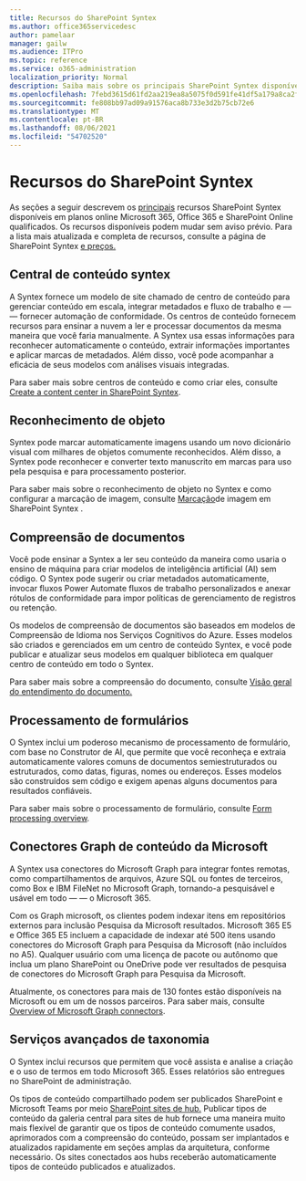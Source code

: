 ```yaml
---
title: Recursos do SharePoint Syntex
ms.author: office365servicedesc
author: pamelaar
manager: gailw
ms.audience: ITPro
ms.topic: reference
ms.service: o365-administration
localization_priority: Normal
description: Saiba mais sobre os principais SharePoint Syntex disponíveis em planos Microsoft 365, Office 365 e SharePoint Online qualificados.
ms.openlocfilehash: 7febd3615d61fd2aa219ea8a5075f0d591fe41df5a179a8ca2f2f0d74007f5e7
ms.sourcegitcommit: fe808bb97ad09a91576aca8b733e3d2b75cb72e6
ms.translationtype: MT
ms.contentlocale: pt-BR
ms.lasthandoff: 08/06/2021
ms.locfileid: "54702520"
---
```

# <a name="sharepoint-syntex-features"></a>Recursos do SharePoint Syntex 

As seções a seguir descrevem os [principais](sharepoint-syntex-service-description.md) recursos SharePoint Syntex disponíveis em planos online Microsoft 365, Office 365 e SharePoint Online qualificados. Os recursos disponíveis podem mudar sem aviso prévio. Para a lista mais atualizada e completa de recursos, consulte a página de SharePoint Syntex [e preços.](https://www.microsoft.com/microsoft-365/enterprise/sharepoint-syntex)

## <a name="syntex-content-center"></a>Central de conteúdo syntex

A Syntex fornece um modelo de site chamado de centro de conteúdo para gerenciar conteúdo em escala, integrar metadados e fluxo de trabalho e &mdash;  &mdash; fornecer automação de conformidade. Os centros de conteúdo fornecem recursos para ensinar a nuvem a ler e processar documentos da mesma maneira que você faria manualmente. A Syntex usa essas informações para reconhecer automaticamente o conteúdo, extrair informações importantes e aplicar marcas de metadados. Além disso, você pode acompanhar a eficácia de seus modelos com análises visuais integradas.

Para saber mais sobre centros de conteúdo e como criar eles, consulte [Create a content center in SharePoint Syntex](/microsoft-365/contentunderstanding/create-a-content-center).

## <a name="object-recognition"></a>Reconhecimento de objeto

Syntex pode marcar automaticamente imagens usando um novo dicionário visual com milhares de objetos comumente reconhecidos. Além disso, a Syntex pode reconhecer e converter texto manuscrito em marcas para uso pela pesquisa e para processamento posterior.

Para saber mais sobre o reconhecimento de objeto no Syntex e como configurar a marcação de imagem, consulte [Marcação](/microsoft-365/contentunderstanding/image-tagging)de imagem em SharePoint Syntex .

## <a name="document-understanding"></a>Compreensão de documentos

Você pode ensinar a Syntex a ler seu conteúdo da maneira como usaria o ensino de máquina para criar modelos de inteligência artificial (AI) sem código. O Syntex pode sugerir ou criar metadados automaticamente, invocar fluxos Power Automate fluxos de trabalho personalizados e anexar rótulos de conformidade para impor políticas de gerenciamento de registros ou retenção.

Os modelos de compreensão de documentos são baseados em modelos de Compreensão de Idioma nos Serviços Cognitivos do Azure. Esses modelos são criados e gerenciados em um centro de conteúdo Syntex, e você pode publicar e atualizar seus modelos em qualquer biblioteca em qualquer centro de conteúdo em todo o Syntex.

Para saber mais sobre a compreensão do documento, consulte [Visão geral do entendimento do documento.](/microsoft-365/contentunderstanding/document-understanding-overview)

## <a name="form-processing"></a>Processamento de formulários

O Syntex inclui um poderoso mecanismo de processamento de formulário, com base no Construtor de AI, que permite que você reconheça e extraia automaticamente valores comuns de documentos semiestruturados ou estruturados, como datas, figuras, nomes ou endereços. Esses modelos são construídos sem código e exigem apenas alguns documentos para resultados confiáveis.

Para saber mais sobre o processamento de formulário, consulte [Form processing overview](/microsoft-365/contentunderstanding/form-processing-overview).

## <a name="microsoft-graph-content-connectors"></a>Conectores Graph de conteúdo da Microsoft

A Syntex usa conectores do Microsoft Graph para integrar fontes remotas, como compartilhamentos de arquivos, Azure SQL ou fontes de terceiros, como Box e IBM FileNet no Microsoft Graph, tornando-a pesquisável e usável em todo &mdash; &mdash; o Microsoft 365.

Com os Graph microsoft, os clientes podem indexar itens em repositórios externos para inclusão Pesquisa da Microsoft resultados. Microsoft 365 E5 e Office 365 E5 incluem a capacidade de indexar até 500 itens usando conectores do Microsoft Graph para Pesquisa da Microsoft (não incluídos no A5). Qualquer usuário com uma licença de pacote ou autônomo que inclua um plano SharePoint ou OneDrive pode ver resultados de pesquisa de conectores do Microsoft Graph para Pesquisa da Microsoft.

Atualmente, os conectores para mais de 130 fontes estão disponíveis na Microsoft ou em um de nossos parceiros. Para saber mais, consulte [Overview of Microsoft Graph connectors](/MicrosoftSearch/connectors-overview).

## <a name="advanced-taxonomy-services"></a>Serviços avançados de taxonomia

O Syntex inclui recursos que permitem que você assista e analise a criação e o uso de termos em todo Microsoft 365. Esses relatórios são entregues no SharePoint de administração.

Os tipos de conteúdo compartilhado podem ser publicados SharePoint e Microsoft Teams por meio [SharePoint sites de hub.](/sharepoint/dev/features/hub-site/hub-site-overview) Publicar tipos de conteúdo da galeria central para sites de hub fornece uma maneira muito mais flexível de garantir que os tipos de conteúdo comumente usados, aprimorados com a compreensão do conteúdo, possam ser implantados e atualizados rapidamente em seções amplas da arquitetura, conforme necessário. Os sites conectados aos hubs receberão automaticamente tipos de conteúdo publicados e atualizados.